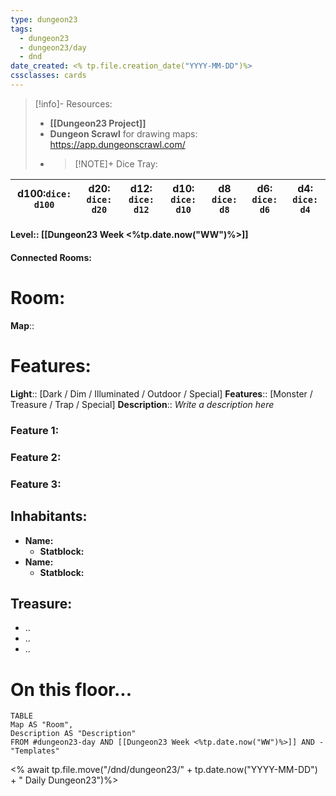 ```yaml
---
type: dungeon23
tags:
  - dungeon23
  - dungeon23/day
  - dnd
date_created: <% tp.file.creation_date("YYYY-MM-DD")%>
cssclasses: cards
---
```

> [!info]- Resources:
> * **[[Dungeon23 Project]]**
> * **Dungeon Scrawl** for drawing maps: https://app.dungeonscrawl.com/
> * > [!NOTE]+ Dice Tray:
> 
| **d100**:`dice: d100` | **d20**: `dice: d20` | **d12**: `dice: d12` | **d10**: `dice: d10` | **d8** `dice: d8`  | **d6**: `dice: d6`  | **d4**: `dice: d4`  |
| --------------------- | -------------------- | --- | --- | --- | --- | --- |

#### Level:: [[Dungeon23 Week <%tp.date.now("WW")%>]]
#### Connected Rooms:

# Room:
**Map**::

# Features:
**Light**:: [Dark / Dim / Illuminated / Outdoor / Special]
**Features**:: [Monster / Treasure / Trap / Special]
**Description**::  *Write a description here* 
### Feature 1:

### Feature 2:

### Feature 3:


## Inhabitants:
* **Name:** 
	* **Statblock:**
* **Name:** 
	* **Statblock:**

## Treasure:
* ..
* ..
* ..

# On this floor...
```dataview
TABLE 
Map AS "Room",
Description AS "Description"
FROM #dungeon23-day AND [[Dungeon23 Week <%tp.date.now("WW")%>]] AND -"Templates"
```


<% await tp.file.move("/dnd/dungeon23/" + tp.date.now("YYYY-MM-DD") + " Daily Dungeon23")%>
